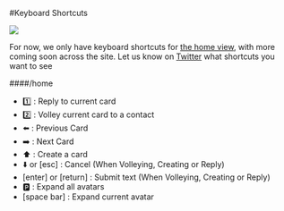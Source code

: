 #Keyboard Shortcuts

![](http://media.giphy.com/media/CzbiCJTYOzHTW/giphy.gif)

For now, we only have keyboard shortcuts for [the home view](http://volley.works/home), with more coming soon across the site. Let us know on [Twitter](https://twitter.com/volleyworks) what shortcuts you want to see

####/home
- :one: : Reply to current card
- :two: : Volley current card to a contact
- :arrow_left: : Previous Card
- :arrow_right: : Next Card
- :arrow_up: : Create a card
- :arrow_down: or [esc] : Cancel (When Volleying, Creating or Reply)
- [enter] or [return] : Submit text (When Volleying, Creating or Reply)
- :parking: : Expand all avatars
- [space bar] : Expand current avatar
